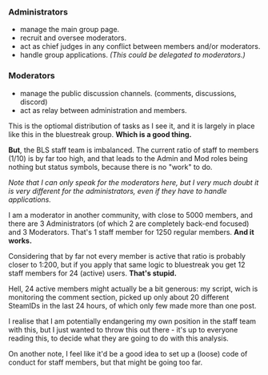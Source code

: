 ### Administrators
- manage the main group page.
- recruit and oversee moderators.
- act as chief judges in any conflict between members and/or moderators.
- handle group applications. *(This could be delegated to moderators.)*

### Moderators
- manage the public discussion channels. (comments, discussions, discord)
- act as relay between administration and members.

This is the optiomal distribution of tasks as I see it, and it is largely in place like this in the bluestreak group. 
__Which is a good thing.__

__But__, the BLS staff team is imbalanced. The current ratio of staff to members (1/10) is by far too high, 
and that leads to the Admin and Mod roles being nothing but status symbols, because there is no "work" to do.

*Note that I can only speak for the moderators here, but I very much doubt it is very different for the administrators,
even if they have to handle applications.*

I am a moderator in another community, with close to 5000 members, and there are 3 Administrators 
(of which 2 are completely back-end focused) and 3 Moderators. That's 1 staff member for 1250 regular members.
__And it works.__

Considering that by far not every member is active that ratio is probably closer to 1:200, but if you apply that same logic to 
bluestreak you get 12 staff members for 24 (active) users. __That's stupid.__ 

Hell, 24 active members might actually be a bit generous: my script, wich is monitoring the comment section, 
picked up only about 20 different SteamIDs in the last 24 hours, of which only few made more than one post.

I realise that I am potentially endangering my own position in the staff team with this, 
but I just wanted to throw this out there - it's up to everyone reading this, to decide what they are going to do with this 
analysis.

On another note, I feel like it'd be a good idea to set up a (loose) code of conduct for staff members, but that might be going too far.
